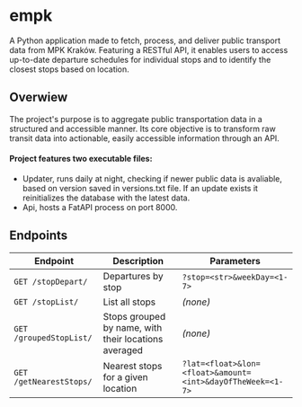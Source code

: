 # empk
A Python application made to fetch, process, and deliver public transport data from MPK Kraków. Featuring a RESTful API, it enables users to access up-to-date departure schedules for individual stops and to identify the closest stops based on location.

## Overwiew 
The project's purpose is to aggregate public transportation data in a structured and accessible manner. Its core objective is to transform raw transit data into actionable, easily accessible information through an API.

#### Project features two executable files:
- Updater, runs daily at night, checking if newer public data is avaliable, based on version saved in versions.txt file. If an update exists it reinitializes the database with the latest data.
- Api, hosts a FatAPI process on port 8000.

## Endpoints

| Endpoint                | Description                                          | Parameters                                                 |
| ----------------------- | ---------------------------------------------------- | ---------------------------------------------------------- |
| `GET /stopDepart/`      | Departures by stop                                   | `?stop=<str>&weekDay=<1-7>`                                |
| `GET /stopList/`        | List all stops                                       | *(none)*                                                   |
| `GET /groupedStopList/` | Stops grouped by name, with their locations averaged | *(none)*                                                   |
| `GET /getNearestStops/` | Nearest stops for a given location                   | `?lat=<float>&lon=<float>&amount=<int>&dayOfTheWeek=<1-7>` |
